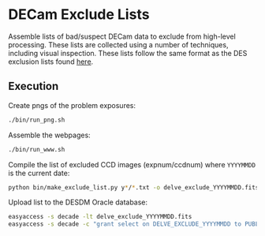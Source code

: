 # DECam Exclude Lists

Assemble lists of bad/suspect DECam data to exclude from high-level processing. These lists are collected using a number of techniques, including visual inspection. These lists follow the same format as the DES exclusion lists found [here](https://des-ops.fnal.gov:8082/exclude/).

## Execution

Create pngs of the problem exposures:
```bash
./bin/run_png.sh
```
Assemble the webpages:
```bash
./bin/run_www.sh
```
Compile the list of excluded CCD images (expnum/ccdnum) where `YYYYMMDD` is the current date:
```bash
python bin/make_exclude_list.py y*/*.txt -o delve_exclude_YYYYMMDD.fits
```

Upload list to the DESDM Oracle database:
```bash
easyaccess -s decade -lt delve_exclude_YYYYMMDD.fits
easyaccess -s decade -c "grant select on DELVE_EXCLUDE_YYYYMMDD to PUBLIC;"
```
